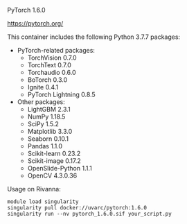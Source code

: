 PyTorch 1.6.0

https://pytorch.org/

This container includes the following Python 3.7.7 packages:
- PyTorch-related packages:
    - TorchVision 0.7.0
    - TorchText 0.7.0
    - Torchaudio 0.6.0
    - BoTorch 0.3.0
    - Ignite 0.4.1
    - PyTorch Lightning 0.8.5
- Other packages:
    - LightGBM 2.3.1
    - NumPy 1.18.5
    - SciPy 1.5.2
    - Matplotlib 3.3.0
    - Seaborn 0.10.1
    - Pandas 1.1.0
    - Scikit-learn 0.23.2
    - Scikit-image 0.17.2
    - OpenSlide-Python 1.1.1
    - OpenCV 4.3.0.36

Usage on Rivanna:
```
module load singularity
singularity pull docker://uvarc/pytorch:1.6.0
singularity run --nv pytorch_1.6.0.sif your_script.py
```
